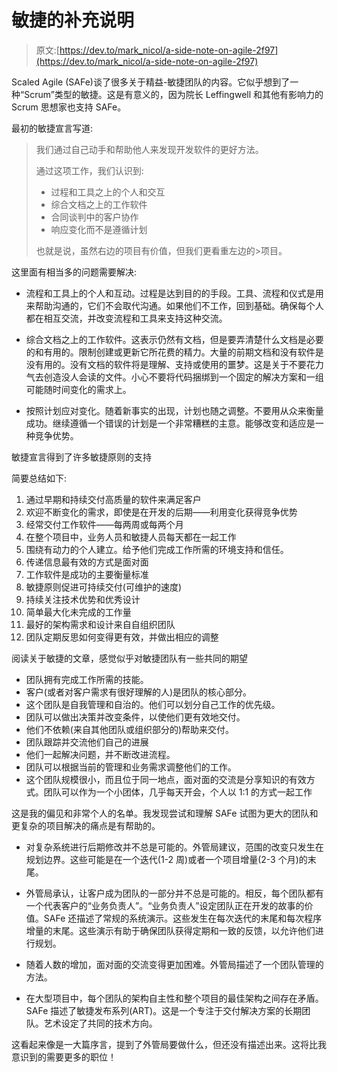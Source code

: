 # 敏捷的补充说明

> 原文:[https://dev.to/mark_nicol/a-side-note-on-agile-2f97](https://dev.to/mark_nicol/a-side-note-on-agile-2f97)

Scaled Agile (SAFe)谈了很多关于精益-敏捷团队的内容。它似乎想到了一种“Scrum”类型的敏捷。这是有意义的，因为院长 Leffingwell 和其他有影响力的 Scrum 思想家也支持 SAFe。

最初的敏捷宣言写道:

> 我们通过自己动手和帮助他人来发现开发软件的更好方法。
> 
> 通过这项工作，我们认识到:
> 
> *   过程和工具之上的个人和交互
> *   综合文档之上的工作软件
> *   合同谈判中的客户协作
> *   响应变化而不是遵循计划
> 
> 也就是说，虽然右边的项目有价值，但我们更看重左边的>项目。

这里面有相当多的问题需要解决:

*   流程和工具上的个人和互动。过程是达到目的的手段。工具、流程和仪式是用来帮助沟通的，它们不会取代沟通。如果他们不工作，回到基础。确保每个人都在相互交流，并改变流程和工具来支持这种交流。

*   综合文档之上的工作软件。这表示仍然有文档，但是要弄清楚什么文档是必要的和有用的。限制创建或更新它所花费的精力。大量的前期文档和没有软件是没有用的。没有文档的软件将是理解、支持或使用的噩梦。这是关于不要花力气去创造没人会读的文件。小心不要将代码捆绑到一个固定的解决方案和一组可能随时间变化的需求上。

*   按照计划应对变化。随着新事实的出现，计划也随之调整。不要用从众来衡量成功。继续遵循一个错误的计划是一个非常糟糕的主意。能够改变和适应是一种竞争优势。

敏捷宣言得到了许多敏捷原则的支持

简要总结如下:

1.  通过早期和持续交付高质量的软件来满足客户
2.  欢迎不断变化的需求，即使是在开发的后期——利用变化获得竞争优势
3.  经常交付工作软件——每两周或每两个月
4.  在整个项目中，业务人员和敏捷人员每天都在一起工作
5.  围绕有动力的个人建立。给予他们完成工作所需的环境支持和信任。
6.  传递信息最有效的方式是面对面
7.  工作软件是成功的主要衡量标准
8.  敏捷原则促进可持续交付(可维护的速度)
9.  持续关注技术优势和优秀设计
10.  简单最大化未完成的工作量
11.  最好的架构需求和设计来自自组织团队
12.  团队定期反思如何变得更有效，并做出相应的调整

阅读关于敏捷的文章，感觉似乎对敏捷团队有一些共同的期望

*   团队拥有完成工作所需的技能。
*   客户(或者对客户需求有很好理解的人)是团队的核心部分。
*   这个团队是自我管理和自治的。他们可以划分自己工作的优先级。
*   团队可以做出决策并改变条件，以使他们更有效地交付。
*   他们不依赖(来自其他团队或组织部分的)帮助来交付。
*   团队跟踪并交流他们自己的进展
*   他们一起解决问题，并不断改进流程。
*   团队可以根据当前的管理和业务需求调整他们的工作。
*   这个团队规模很小，而且位于同一地点，面对面的交流是分享知识的有效方式。团队可以作为一个小团体，几乎每天开会，个人以 1:1 的方式一起工作

这是我的偏见和非常个人的名单。我发现尝试和理解 SAFe 试图为更大的团队和更复杂的项目解决的痛点是有帮助的。

*   对复杂系统进行后期修改并不总是可能的。外管局建议，范围的改变只发生在规划边界。这些可能是在一个迭代(1-2 周)或者一个项目增量(2-3 个月)的末尾。

*   外管局承认，让客户成为团队的一部分并不总是可能的。相反，每个团队都有一个代表客户的“业务负责人”。“业务负责人”设定团队正在开发的故事的价值。SAFe 还描述了常规的系统演示。这些发生在每次迭代的末尾和每次程序增量的末尾。这些演示有助于确保团队获得定期和一致的反馈，以允许他们进行规划。

*   随着人数的增加，面对面的交流变得更加困难。外管局描述了一个团队管理的方法。

*   在大型项目中，每个团队的架构自主性和整个项目的最佳架构之间存在矛盾。SAFe 描述了敏捷发布系列(ART)。这是一个专注于交付解决方案的长期团队。艺术设定了共同的技术方向。

这看起来像是一大篇序言，提到了外管局要做什么，但还没有描述出来。这将比我意识到的需要更多的职位！